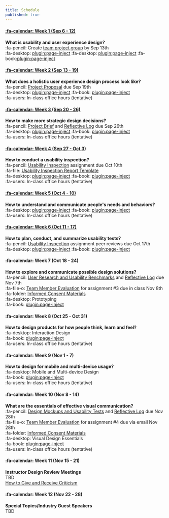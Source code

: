 ```yaml
---
title: Schedule
published: true
---
```


#### [:fa-calendar: Week 1 (Sep 6 - 12)](/home/module-01)
**What is usability and user experience design?**  
:fa-pencil: Create [team project group](https://canvas.sfu.ca/courses/36662/users) by Sep 13th   
:fa-desktop: [plugin:page-inject](/slide-decks/week-01-01?template=swipedecklinkonly)
:fa-desktop: [plugin:page-inject](/slide-decks/week-01-02?template=swipedecklinkonly)
:fa-book:[plugin:page-inject](/required-readings/week-01?template=embedlycardlinkonly)  

#### [:fa-calendar: Week 2 (Sep 13 - 19)](/home/module-02)
**What does a holistic user experience design process look like?**  
:fa-pencil: [Project Proposal](https://canvas.sfu.ca/courses/36662/assignments/267529) due Sep 19th  
:fa-desktop: [plugin:page-inject](/slide-decks/week-02?template=swipedecklinkonly)
:fa-book: [plugin:page-inject](/required-readings/week-02?template=embedlycardlinkonly)  
:fa-users: In-class office hours (tentative)  

#### [:fa-calendar: Week 3 (Sep 20 - 26)](/home/module-03)
**How to make more strategic design decisions?**   
:fa-pencil: [Project Brief](https://canvas.sfu.ca/courses/36662/assignments/267543) and [Reflective Log](https://canvas.sfu.ca/courses/36662/assignments/267544) due Sep 26th  
:fa-desktop: [plugin:page-inject](/slide-decks/week-03?template=swipedecklinkonly)
:fa-book: [plugin:page-inject](/required-readings/week-03?template=embedlycardlinkonly)  
:fa-users: In-class office hours (tentative)  

#### [:fa-calendar: Week 4 (Sep 27 - Oct 3)](/home/module-04)
**How to conduct a usability inspection?**   
:fa-pencil: [Usability Inspection](https://canvas.sfu.ca/courses/36662/assignments/267545) assignment due Oct 10th  
:fa-file: [Usability Inspection Report Template](https://canvas.sfu.ca/courses/36662/files/folder/Handouts/Usability%20Inspection%20Report%20Template)  
:fa-desktop: [plugin:page-inject](/slide-decks/week-04?template=swipedecklinkonly)
:fa-book: [plugin:page-inject](/required-readings/week-04?template=embedlycardlinkonly)  
:fa-users: In-class office hours (tentative)  

#### [:fa-calendar: Week 5 (Oct 4 - 10)](/home/module-05)
**How to understand and communicate people's needs and behaviors?**   
:fa-desktop: [plugin:page-inject](/slide-decks/week-05?template=swipedecklinkonly)
:fa-book: [plugin:page-inject](/required-readings/week-05?template=embedlycardlinkonly)  
:fa-users: In-class office hours (tentative)  <br>

#### [:fa-calendar: Week 6 (Oct 11 - 17)](/home/module-06)
**How to plan, conduct, and summarize usability tests?**  
:fa-pencil: [Usability Inspection](https://canvas.sfu.ca/courses/36662/assignments/267545) assignment peer reviews due Oct 17th  
:fa-desktop: [plugin:page-inject](/slide-decks/week-06?template=swipedecklinkonly)
:fa-book: [plugin:page-inject](/required-readings/week-06?template=embedlycardlinkonly)  

#### :fa-calendar: Week 7 (Oct 18 - 24)
**How to explore and communicate possible design solutions?**  
:fa-pencil: [User Research and Usability Benchmarks](https://canvas.sfu.ca/courses/36662/assignments/267546) and [Reflective Log](https://canvas.sfu.ca/courses/36662/assignments/267547) due Nov 7th  
:fa-file-o: [Team Member Evaluation](https://canvas.sfu.ca/courses/36662/files/folder/Handouts/Team%20Member%20Evaluations) for assignment #3 due in class Nov 8th   
:fa-folder: [Informed Consent Materials](https://canvas.sfu.ca/courses/36662/files/folder/Informed%20Consent)  
:fa-desktop: Prototyping  
:fa-book: [plugin:page-inject](/required-readings/week-07?template=embedlycardlinkonly)

#### :fa-calendar: Week 8 (Oct 25 - Oct 31)
**How to design products for how people think, learn and feel?**  
:fa-desktop: Interaction Design  
:fa-book: [plugin:page-inject](/required-readings/week-08?template=embedlycardlinkonly)  
:fa-users: In-class office hours (tentative)  

#### :fa-calendar: Week 9 (Nov 1 - 7)
**How to design for mobile and multi-device usage?**  
:fa-desktop: Mobile and Multi-device Design  
:fa-book: [plugin:page-inject](/required-readings/week-09?template=embedlycardlinkonly)  
:fa-users: In-class office hours (tentative)  

#### :fa-calendar: Week 10 (Nov 8 - 14)
**What are the essentials of effective visual communication?**   
:fa-pencil: [Design Mockups and Usability Tests](https://canvas.sfu.ca/courses/36662/assignments/267540) and [Reflective Log](https://canvas.sfu.ca/courses/36662/assignments/267541) due Nov 28th  
:fa-file-o: [Team Member Evaluation](https://canvas.sfu.ca/courses/36662/files/folder/Handouts/Team%20Member%20Evaluations) for assignment #4 due via email Nov 28th  
:fa-folder: [Informed Consent Materials](https://canvas.sfu.ca/courses/36662/files/folder/Informed%20Consent)  
:fa-desktop: Visual Design Essentials  
:fa-book: [plugin:page-inject](/required-readings/week-10?template=embedlycardlinkonly)   
:fa-users: In-class office hours (tentative)  

#### :fa-calendar: Week 11 (Nov 15 - 21)
**Instructor Design Review Meetings**  
TBD  
<i class="fa fa-book" aria-hidden="true"></i> [How to Give and Receive Criticism](http://scottberkun.com/essays/35-how-to-give-and-receive-criticism/)   

#### :fa-calendar: Week 12 (Nov 22 - 28)
**Special Topics/Industry Guest Speakers**  
TBD  
